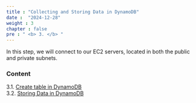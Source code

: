 ```yaml
---
title : "Collecting and Storing Data in DynamoDB"
date :  "2024-12-28"
weight : 3
chapter : false
pre : " <b> 3. </b> "
---
```


In this step, we will connect to our EC2 servers, located in both the public and private subnets.

### Content
3.1. [Create table in DynamoDB](3.1-public-instance/) \
3.2. [Storing Data in DynamoDB](3.2-private-instance/)